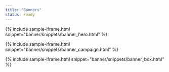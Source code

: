 ```yaml
---
title: "Banners"
status: ready
---
```


{% include sample-iframe.html snippet="banner/snippets/banner_hero.html" %}

{% include sample-iframe.html snippet="banner/snippets/banner_campaign.html" %}

{% include sample-iframe.html snippet="banner/snippets/banner_box.html" %}

<!-- {% include sample-iframe.html snippet="blocks/banner/banner_promo.html" %} -->